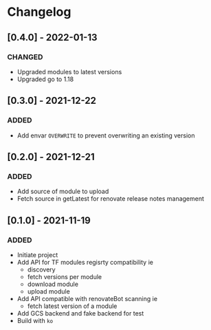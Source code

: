 # Changelog

## [0.4.0] - 2022-01-13
### CHANGED
- Upgraded modules to latest versions
- Upgraded go to 1.18

## [0.3.0] - 2021-12-22
### ADDED
- Add envar `OVERWRITE` to prevent overwriting an existing version

## [0.2.0] - 2021-12-21
### ADDED
- Add source of module to upload
- Fetch source in getLatest for renovate release notes management

## [0.1.0] - 2021-11-19
### ADDED
- Initiate project
- Add API for TF modules regisrty compatibility ie
  - discovery
  - fetch versions per module
  - download module
  - upload module
- Add API compatible with renovateBot scanning ie
  - fetch latest version of a module
- Add GCS backend and fake backend for test
- Build with `ko`

